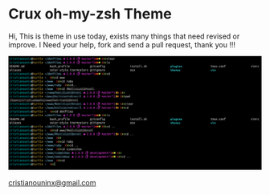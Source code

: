 Crux oh-my-zsh Theme
==============
Hi, This is theme in use today, exists many things that need revised or improve. 
I Need your help, fork and send a pull request, thank you !!!

![alt text](https://raw.githubusercontent.com/cristianounix/crux-zsh-theme/master/screenshot.png "ScreenShot")


cristianouninx@gmail.com

